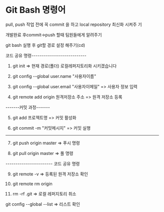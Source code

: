 # Git Bash 명령어

pull, push 작업 전에 꼭 commit 을 하고 local repository 최신화 시켜주
기

개발완료 후commit->push 할때 팀원들에게 알려주기

git bash 실행 후 git할 경로 설정 해주기(cd)

코드 공유 명령----------------------------
1. git init
=> 현재 경로(폴더) 로컬레퍼지토리화 시키겠습니다

2. git config --global user.name "사용자이름"
3. git config --global user.email "사용자이메일"
=> 사용자 정보 입력


4. git remote add origin 원격저장소 주소
=> 원격 저장소 등록

-------커밋 과정-------

5. git add 프로젝트명
=> 커밋 활성화

6. git commit -m "커밋메시지"
=> 커밋 실행
-------------------------

7. git push origin master
=> 푸시 명령

8. git pull origin master
=> 풀 명령

------------------------ 코드 공유 명령

9. git remote -v
=> 등록된 원격 저장소 확인

10. git remote rm origin 

11. rm -rf .git
=> 로컬 레퍼지토리 취소

git config --global --list
=> 리스트 확인

